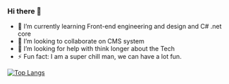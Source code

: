 ### Hi there 👋

- 🌱 I’m currently learning Front-end engineering and design and C# .net core
- 👯 I’m looking to collaborate on CMS system
- 🤔 I’m looking for help with think longer about the Tech
- ⚡ Fun fact: I am a super chill man, we can have a lot fun.

[![Top Langs](https://github-readme-stats.vercel.app/api/top-langs/?username=malaaaa&count_private=true)](https://github.com/anuraghazra/github-readme-stats)
